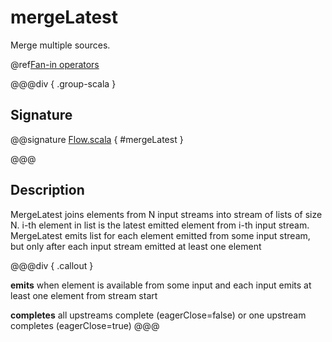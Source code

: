 # mergeLatest

Merge multiple sources.

@ref[Fan-in operators](../index.md#fan-in-operators)

@@@div { .group-scala }

## Signature

@@signature [Flow.scala](/akka-stream/src/main/scala/akka/stream/scaladsl/Flow.scala) { #mergeLatest }

@@@

## Description

MergeLatest joins elements from N input streams into stream of lists of size N.
i-th element in list is the latest emitted element from i-th input stream.
MergeLatest emits list for each element emitted from some input stream,
but only after each input stream emitted at least one element


@@@div { .callout }

**emits** when element is available from some input and each input emits at least one element from stream start

**completes** all upstreams complete (eagerClose=false) or one upstream completes (eagerClose=true)
@@@

